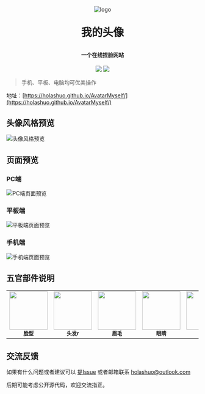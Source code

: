 <p align="center">
	<img alt="logo" src="https://holashuo.github.io/AvatarMyself/img/webImg/logo-medium.png">
</p>
<h1 align="center" style="margin: 30px 0 30px; font-weight: bold;">我的头像</h1>
<h4 align="center">一个在线捏脸网站</h4>
<p align="center">
	<a href="https://holashuo.github.io/AvatarMyself"><img src="https://img.shields.io/badge/AvatarMyself-v1.0.0-brightgreen.svg"></a>
	<a href="https://holashuo.github.io/AvatarMyself/LICENSE"><img src="https://img.shields.io/github/license/holashuo/AvatarMyself.svg"></a>
</p>





> 手机、平板、电脑均可优美操作



地址：[https://holashuo.github.io/AvatarMyself/](https://holashuo.github.io/AvatarMyself/)



## 头像风格预览

![头像风格预览](https://holashuo.github.io/AvatarMyself/img/webImg/avatarShow.jpg)



## 页面预览

### PC端

![PC端页面预览](https://holashuo.github.io/AvatarMyself/img/webImg/PCshow.png)



### 平板端

![平板端页面预览](https://holashuo.github.io/AvatarMyself/img/webImg/PADshow.png)



### 手机端

![手机端页面预览](https://holashuo.github.io/AvatarMyself/img/webImg/PHONEshow.png)





## 五官部件说明

<table>
  <tr>
    <td align="center"><img src="https://holashuo.github.io/AvatarMyself/img/organ/face.png" width="100px;" alt=""/><br /><sub><b>脸型</b></sub><br /></td>
    <td align="center"><img src="https://holashuo.github.io/AvatarMyself/img/organ/hair.png" width="100px;" alt=""/><br /><sub><b>头发r</b></sub><br /></td>
    <td align="center"><img src="https://holashuo.github.io/AvatarMyself/img/organ/eyebrow.png" width="100px;" alt=""/><br /><sub><b>眉毛</b></sub><br /></td>
    <td align="center"><img src="https://holashuo.github.io/AvatarMyself/img/organ/eye.png" width="100px;" alt=""/><br /><sub><b>眼睛</b></sub><br /></td>
    <td align="center"><img src="https://holashuo.github.io/AvatarMyself/img/organ/nose.png" width="100px;" alt=""/><br /><sub><b>鼻子</b></sub><br /></td>
    <td align="center"><img src="https://holashuo.github.io/AvatarMyself/img/organ/mouth.png" width="100px;" alt=""/><br /><sub><b>嘴唇</b></sub><br /></td>
    <td align="center"><img src="https://holashuo.github.io/AvatarMyself/img/organ/access.png" width="100px;" alt=""/><br /><sub><b>装饰</b></sub><br /></td>
    <td align="center"><img src="https://holashuo.github.io/AvatarMyself/img/organ/body.png" width="100px;" alt=""/><br /><sub><b>衣服</b></sub><br /></td>
    <td align="center"><img src="https://holashuo.github.io/AvatarMyself/img/organ/frame.png" width="100px;" alt=""/><br /><sub><b>画框</b></sub><br /></td>
  </tr>
</table>





##  交流反馈

如果有什么问题或者建议可以 [提Issue](https://github.com/holashuo/avatarmyself/issues) 或者邮箱联系 holashuo@outlook.com

后期可能考虑公开源代码，欢迎交流指正。
